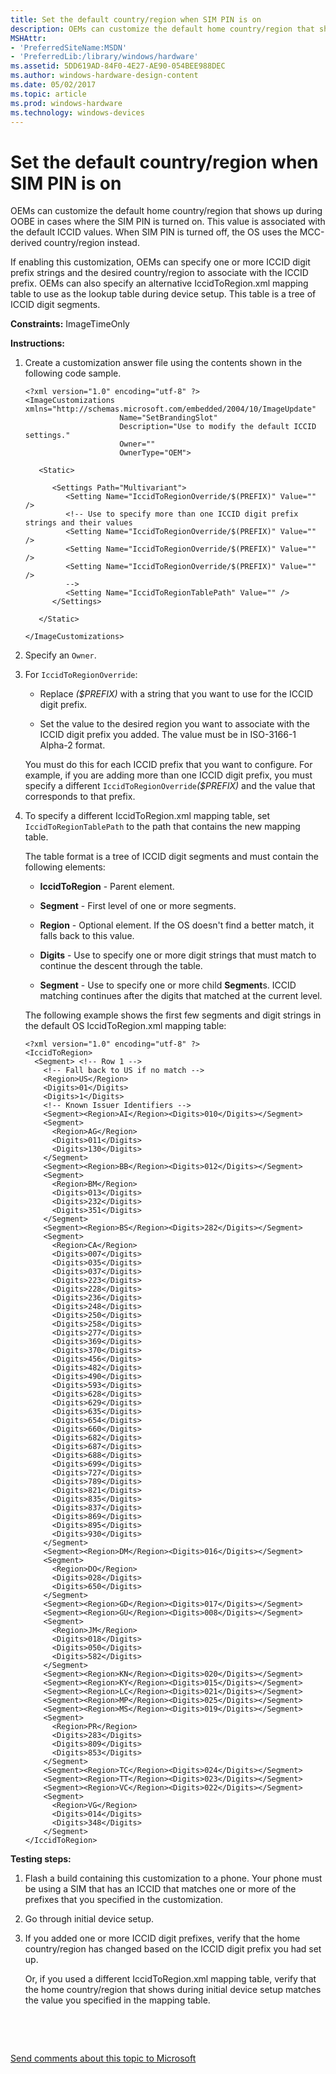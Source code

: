 ```yaml
---
title: Set the default country/region when SIM PIN is on
description: OEMs can customize the default home country/region that shows up during OOBE in cases where the SIM PIN is turned on. This value is associated with the default ICCID values. When SIM PIN is turned off, the OS uses the MCC-derived country/region instead.
MSHAttr:
- 'PreferredSiteName:MSDN'
- 'PreferredLib:/library/windows/hardware'
ms.assetid: 5DD619AD-84F0-4E27-AE90-054BEE988DEC
ms.author: windows-hardware-design-content
ms.date: 05/02/2017
ms.topic: article
ms.prod: windows-hardware
ms.technology: windows-devices
---
```


# Set the default country/region when SIM PIN is on


OEMs can customize the default home country/region that shows up during OOBE in cases where the SIM PIN is turned on. This value is associated with the default ICCID values. When SIM PIN is turned off, the OS uses the MCC-derived country/region instead.

If enabling this customization, OEMs can specify one or more ICCID digit prefix strings and the desired country/region to associate with the ICCID prefix. OEMs can also specify an alternative IccidToRegion.xml mapping table to use as the lookup table during device setup. This table is a tree of ICCID digit segments.

<a href="" id="constraints---imagetimeonly"></a>**Constraints:** ImageTimeOnly  

<a href="" id="instructions-"></a>**Instructions:**  
1.  Create a customization answer file using the contents shown in the following code sample.

    ``` syntax
    <?xml version="1.0" encoding="utf-8" ?>  
    <ImageCustomizations xmlns="http://schemas.microsoft.com/embedded/2004/10/ImageUpdate"  
                         Name="SetBrandingSlot"  
                         Description="Use to modify the default ICCID settings."
                         Owner=""  
                         OwnerType="OEM"> 

       <Static>

          <Settings Path="Multivariant">  
             <Setting Name="IccidToRegionOverride/$(PREFIX)" Value="" /> 
             <!-- Use to specify more than one ICCID digit prefix strings and their values
             <Setting Name="IccidToRegionOverride/$(PREFIX)" Value="" /> 
             <Setting Name="IccidToRegionOverride/$(PREFIX)" Value="" /> 
             <Setting Name="IccidToRegionOverride/$(PREFIX)" Value="" /> 
             -->
             <Setting Name="IccidToRegionTablePath" Value="" /> 
          </Settings>  

       </Static>

    </ImageCustomizations>
    ```

2.  Specify an `Owner`.

3.  For `IccidToRegionOverride`:

    -   Replace *($PREFIX)* with a string that you want to use for the ICCID digit prefix.

    -   Set the value to the desired region you want to associate with the ICCID digit prefix you added. The value must be in ISO-3166-1 Alpha-2 format.

    You must do this for each ICCID prefix that you want to configure. For example, if you are adding more than one ICCID digit prefix, you must specify a different `IccidToRegionOverride`*($PREFIX)* and the value that corresponds to that prefix.

4.  To specify a different IccidToRegion.xml mapping table, set `IccidToRegionTablePath` to the path that contains the new mapping table.

    The table format is a tree of ICCID digit segments and must contain the following elements:

    -   **IccidToRegion** - Parent element.

    -   **Segment** - First level of one or more segments.

    -   **Region** - Optional element. If the OS doesn't find a better match, it falls back to this value.

    -   **Digits** - Use to specify one or more digit strings that must match to continue the descent through the table.

    -   **Segment** - Use to specify one or more child **Segment**s. ICCID matching continues after the digits that matched at the current level.

    The following example shows the first few segments and digit strings in the default OS IccidToRegion.xml mapping table:

    ``` syntax
    <?xml version="1.0" encoding="utf-8" ?>  
    <IccidToRegion>   
      <Segment> <!-- Row 1 -->  
        <!-- Fall back to US if no match -->  
        <Region>US</Region>  
        <Digits>01</Digits>  
        <Digits>1</Digits>  
        <!-- Known Issuer Identifiers -->  
        <Segment><Region>AI</Region><Digits>010</Digits></Segment> 
        <Segment>  
          <Region>AG</Region>  
          <Digits>011</Digits>  
          <Digits>130</Digits>  
        </Segment>  
        <Segment><Region>BB</Region><Digits>012</Digits></Segment>  
        <Segment>  
          <Region>BM</Region>  
          <Digits>013</Digits>  
          <Digits>232</Digits>  
          <Digits>351</Digits>  
        </Segment>  
        <Segment><Region>BS</Region><Digits>282</Digits></Segment>  
        <Segment>  
          <Region>CA</Region>  
          <Digits>007</Digits>  
          <Digits>035</Digits>  
          <Digits>037</Digits>  
          <Digits>223</Digits>  
          <Digits>228</Digits>  
          <Digits>236</Digits>  
          <Digits>248</Digits>  
          <Digits>250</Digits>  
          <Digits>258</Digits>  
          <Digits>277</Digits>  
          <Digits>369</Digits>  
          <Digits>370</Digits>  
          <Digits>456</Digits>  
          <Digits>482</Digits>  
          <Digits>490</Digits>  
          <Digits>593</Digits>  
          <Digits>628</Digits>  
          <Digits>629</Digits>  
          <Digits>635</Digits>  
          <Digits>654</Digits>  
          <Digits>660</Digits>  
          <Digits>682</Digits>  
          <Digits>687</Digits>  
          <Digits>688</Digits>  
          <Digits>699</Digits>  
          <Digits>727</Digits>  
          <Digits>789</Digits>  
          <Digits>821</Digits>  
          <Digits>835</Digits>  
          <Digits>837</Digits>  
          <Digits>869</Digits>  
          <Digits>895</Digits>  
          <Digits>930</Digits>  
        </Segment>  
        <Segment><Region>DM</Region><Digits>016</Digits></Segment>  
        <Segment>  
          <Region>DO</Region>  
          <Digits>028</Digits>  
          <Digits>650</Digits>  
        </Segment>  
        <Segment><Region>GD</Region><Digits>017</Digits></Segment>  
        <Segment><Region>GU</Region><Digits>008</Digits></Segment> 
        <Segment>  
          <Region>JM</Region>  
          <Digits>018</Digits>  
          <Digits>050</Digits>  
          <Digits>582</Digits>  
        </Segment>        
        <Segment><Region>KN</Region><Digits>020</Digits></Segment>  
        <Segment><Region>KY</Region><Digits>015</Digits></Segment>  
        <Segment><Region>LC</Region><Digits>021</Digits></Segment>  
        <Segment><Region>MP</Region><Digits>025</Digits></Segment>  
        <Segment><Region>MS</Region><Digits>019</Digits></Segment>  
        <Segment>  
          <Region>PR</Region>  
          <Digits>283</Digits>  
          <Digits>809</Digits>  
          <Digits>853</Digits>  
        </Segment>  
        <Segment><Region>TC</Region><Digits>024</Digits></Segment>  
        <Segment><Region>TT</Region><Digits>023</Digits></Segment>  
        <Segment><Region>VC</Region><Digits>022</Digits></Segment>  
        <Segment>  
          <Region>VG</Region>  
          <Digits>014</Digits>  
          <Digits>348</Digits>  
        </Segment>  
    </IccidToRegion>  
    ```

<a href="" id="testing-steps-"></a>**Testing steps:**  
1.  Flash a build containing this customization to a phone. Your phone must be using a SIM that has an ICCID that matches one or more of the prefixes that you specified in the customization.

2.  Go through initial device setup.

3.  If you added one or more ICCID digit prefixes, verify that the home country/region has changed based on the ICCID digit prefix you had set up.

    Or, if you used a different IccidToRegion.xml mapping table, verify that the home country/region that shows during initial device setup matches the value you specified in the mapping table.

 

 

[Send comments about this topic to Microsoft](mailto:wsddocfb@microsoft.com?subject=Documentation%20feedback%20%5Bp_phCustomization\p_phCustomization%5D:%20Set%20the%20default%20country/region%20when%20SIM%20PIN%20is%20on%20%20RELEASE:%20%289/7/2016%29&body=%0A%0APRIVACY%20STATEMENT%0A%0AWe%20use%20your%20feedback%20to%20improve%20the%20documentation.%20We%20don't%20use%20your%20email%20address%20for%20any%20other%20purpose,%20and%20we'll%20remove%20your%20email%20address%20from%20our%20system%20after%20the%20issue%20that%20you're%20reporting%20is%20fixed.%20While%20we're%20working%20to%20fix%20this%20issue,%20we%20might%20send%20you%20an%20email%20message%20to%20ask%20for%20more%20info.%20Later,%20we%20might%20also%20send%20you%20an%20email%20message%20to%20let%20you%20know%20that%20we've%20addressed%20your%20feedback.%0A%0AFor%20more%20info%20about%20Microsoft's%20privacy%20policy,%20see%20http://privacy.microsoft.com/default.aspx. "Send comments about this topic to Microsoft")




